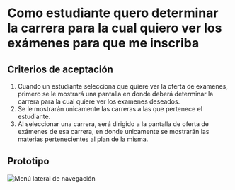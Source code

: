 # Como estudiante quero determinar la carrera para la cual quiero ver los exámenes para que me inscriba

## Criterios de aceptación
1. Cuando un estudiante selecciona que quiere ver la oferta de examenes, primero se le mostrará una pantalla en donde deberá determinar la carrera para la cual quiere ver los examenes deseados.
2. Se le mostrarán unicamente las carreras a las que pertenece el estudiante.
3. Al seleccionar una carrera, será dirigido a la pantalla de oferta de exámenes de esa carrera, en donde unicamente se mostrarán las materias pertenecientes al plan de la misma.

## Prototipo
![Menú lateral de navegación](./prototipos/elegir-carrera.png)
